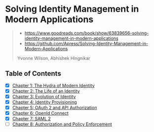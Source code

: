 # Solving Identity Management in Modern Applications

> - <https://www.goodreads.com/book/show/63839656-solving-identity-management-in-modern-applications>
> - <https://github.com/Apress/Solving-Identity-Management-in-Modern-Applications>
>
> Yvonne Wilson, Abhishek Hingnikar

## Table of Contents

- [x] [Chapter 1: The Hydra of Modern Identity](./01_the_hydra_of_modern_identity.md)
- [x] [Chapter 2: The Life of an Identity](./02_the_life_of_an_identity.md)
- [x] [Chapter 3: Evolution of Identity](./03_evolution_of_identity.md)
- [x] [Chapter 4: Identity Provisioning](./04_identity_provisioning.md)
- [x] [Chapter 5: OAuth 2 and API Authorization](./05_oauth2_and_api_authorization.md)
- [x] [Chapter 6: OpenId Connect](./06_openid_connect.md)
- [x] [Chapter 7: SAML 2](./07_saml2.md)
- [ ] [Chapter 8: Authorization and Policy Enforcement](./08_authorization_and_policy_enforcement.md)
